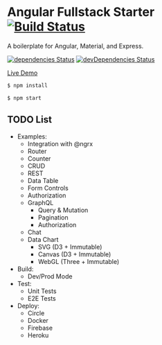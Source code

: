 # Angular Fullstack Starter [![Build Status](https://circleci.com/gh/Shyam-Chen/Angular-Fullstack-Starter.png)](https://circleci.com/gh/Shyam-Chen/Angular-Fullstack-Starter)

A boilerplate for Angular, Material, and Express.

[![dependencies Status](https://david-dm.org/Shyam-Chen/Angular-Fullstack-Starter/status.svg)](https://david-dm.org/Shyam-Chen/Angular-Fullstack-Starter)
[![devDependencies Status](https://david-dm.org/Shyam-Chen/Angular-Fullstack-Starter/dev-status.svg)](https://david-dm.org/Shyam-Chen/Angular-Fullstack-Starter?type=dev)

[Live Demo](https://angular-by-example.firebaseapp.com/)

```bash
$ npm install
```

```bash
$ npm start
```

## TODO List

* Examples:
  * Integration with @ngrx
  * Router
  * Counter
  * CRUD
  * REST
  * Data Table
  * Form Controls
  * Authorization
  * GraphQL
    * Query & Mutation
    * Pagination
    * Authorization
  * Chat
  * Data Chart
    * SVG (D3 + Immutable)
    * Canvas (D3 + Immutable)
    * WebGL (Three + Immutable)
* Build:
  * Dev/Prod Mode
* Test:
  * Unit Tests
  * E2E Tests
* Deploy:
  * Circle
  * Docker
  * Firebase
  * Heroku
